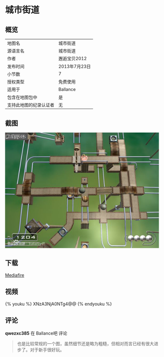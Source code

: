 # 城市街道

## 概览

|||
|:---|:---|
|地图名|城市街道|
|源语言名|城市街道|
|作者|邂逅宝贝2012|
|发布时间|2013年7月23日|
|小节数|7|
|授权类型|免费使用|
|适用于|Ballance|
|包含在地图包中|是|
|支持此地图的纪录认证者|无|

## 截图

![img](../../../assets/customMapIndex/cityStreet.jpg)


## 下载

[Mediafire](https://www.mediafire.com/download/avehs332k4u1qoq)


## 视频

{% youku %} XNzA3NjA0NTg4@@ {% endyouku %}


## 评论

**qwezxc385** 在 Ballance吧 评论

> 也是比较常规的一个图，虽然细节还是略为粗糙，但相对而言已经有很大进步了。对于新手很好玩。

